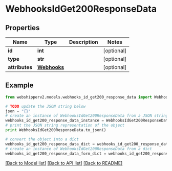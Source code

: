 # WebhooksIdGet200ResponseData


## Properties
Name | Type | Description | Notes
------------ | ------------- | ------------- | -------------
**id** | **int** |  | [optional] 
**type** | **str** |  | [optional] 
**attributes** | [**Webhooks**](Webhooks.md) |  | [optional] 

## Example

```python
from webshipperv2.models.webhooks_id_get200_response_data import WebhooksIdGet200ResponseData

# TODO update the JSON string below
json = "{}"
# create an instance of WebhooksIdGet200ResponseData from a JSON string
webhooks_id_get200_response_data_instance = WebhooksIdGet200ResponseData.from_json(json)
# print the JSON string representation of the object
print WebhooksIdGet200ResponseData.to_json()

# convert the object into a dict
webhooks_id_get200_response_data_dict = webhooks_id_get200_response_data_instance.to_dict()
# create an instance of WebhooksIdGet200ResponseData from a dict
webhooks_id_get200_response_data_form_dict = webhooks_id_get200_response_data.from_dict(webhooks_id_get200_response_data_dict)
```
[[Back to Model list]](../README.md#documentation-for-models) [[Back to API list]](../README.md#documentation-for-api-endpoints) [[Back to README]](../README.md)


